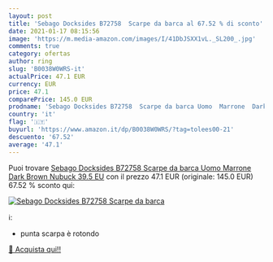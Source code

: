 ```yaml
---
layout: post
title: 'Sebago Docksides B72758  Scarpe da barca al 67.52 % di sconto'
date: 2021-01-17 08:15:56
image: 'https://m.media-amazon.com/images/I/41DbJSXX1vL._SL200_.jpg'
comments: true
category: ofertas
author: ring
slug: 'B0038W0WRS-it'
actualPrice: 47.1 EUR
currency: EUR
price: 47.1
comparePrice: 145.0 EUR
prodname: 'Sebago Docksides B72758  Scarpe da barca Uomo  Marrone  Dark Brown Nubuck   39.5 EU'
country: 'it'
flag: '🇮🇹'
buyurl: 'https://www.amazon.it/dp/B0038W0WRS/?tag=tolees00-21'
descuento: '67.52'
average: '47.1'
---
```


Puoi trovare [Sebago Docksides B72758  Scarpe da barca Uomo  Marrone  Dark Brown Nubuck   39.5 EU](https://www.amazon.it/dp/B0038W0WRS/?tag=tolees00-21) con il prezzo 47.1 EUR (originale: 145.0 EUR) 67.52 % sconto qui:

[![Sebago Docksides B72758  Scarpe da barca](https://m.media-amazon.com/images/I/41DbJSXX1vL._SL200_.jpg)](https://www.amazon.it/dp/B0038W0WRS/?tag=tolees00-21)

ℹ️:

- punta scarpa è rotondo

[🛒 Acquista qui!!](https://www.amazon.it/dp/B0038W0WRS/?tag=tolees00-21)
